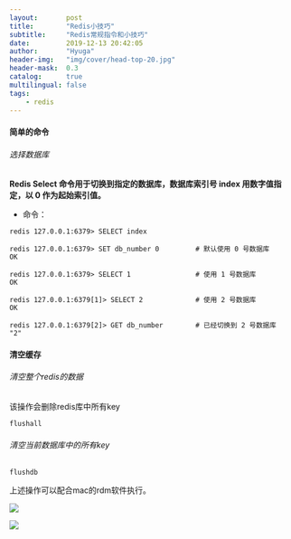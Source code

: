 ```yaml
---
layout:       post
title:        "Redis小技巧"
subtitle:     "Redis常规指令和小技巧"
date:         2019-12-13 20:42:05
author:       "Hyuga"
header-img:   "img/cover/head-top-20.jpg"
header-mask:  0.3
catalog:      true
multilingual: false
tags:
    - redis
---
```


#### 简单的命令
###### 选择数据库

**Redis Select 命令用于切换到指定的数据库，数据库索引号 index 用数字值指定，以 0 作为起始索引值。**

- 命令：
```
redis 127.0.0.1:6379> SELECT index 
```

```
redis 127.0.0.1:6379> SET db_number 0         # 默认使用 0 号数据库
OK

redis 127.0.0.1:6379> SELECT 1                # 使用 1 号数据库
OK

redis 127.0.0.1:6379[1]> SELECT 2             # 使用 2 号数据库
OK
 
redis 127.0.0.1:6379[2]> GET db_number        # 已经切换到 2 号数据库
"2"
```

#### 清空缓存
###### 清空整个redis的数据
该操作会删除redis库中所有key

```
flushall
```

###### 清空当前数据库中的所有key
```
flushdb
```
上述操作可以配合mac的rdm软件执行。

![](/img/2018/2018-12/redis-rdm1.png)

![](/img/2018/2018-12/redis-rdm2.png)
